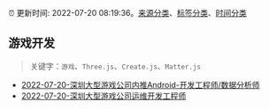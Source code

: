 :alarm_clock: 更新时间: 2022-07-20 08:19:36。[来源分类](../README.md)、[标签分类](../TAGS.md)、[时间分类](../TIMELINE.md)

## 游戏开发


> 关键字：`游戏`、`Three.js`、`Create.js`、`Matter.js`



- [2022-07-20-深圳大型游戏公司内推Android-开发工程师/数据分析师](https://www.v2ex.com/t/867553) 
- [2022-07-20-深圳大型游戏公司运维开发工程师](https://www.v2ex.com/t/867546) 